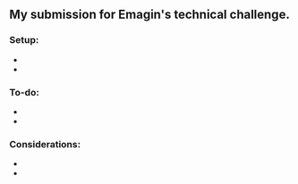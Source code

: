 ## My submission for Emagin's technical challenge.

### Setup:

 * 
 *

### To-do:

 *
 *

### Considerations:

 *
 *